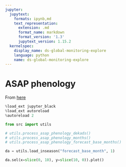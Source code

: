 ```yaml
---
jupyter:
  jupytext:
    formats: ipynb,md
    text_representation:
      extension: .md
      format_name: markdown
      format_version: '1.3'
      jupytext_version: 1.15.2
  kernelspec:
    display_name: ds-global-monitoring-explore
    language: python
    name: ds-global-monitoring-explore
---
```


# ASAP phenology

From [here](https://agricultural-production-hotspots.ec.europa.eu/download.php)

```python
%load_ext jupyter_black
%load_ext autoreload
%autoreload 2
```

```python
from src import utils
```

```python
# utils.process_asap_phenology_dekads()
# utils.process_asap_phenology_months()
# utils.process_asap_phenology_forecast_base_months()
```

```python
da = utils.load_inseason("forecast_base_month", 1)
```

```python
da.sel(x=slice(0, 10), y=slice(10, 0)).plot()
```

```python

```
